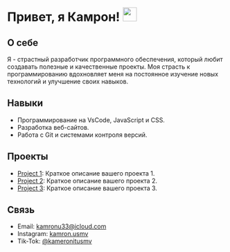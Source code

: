 # Привет, я Камрон! <img src="https://github.com/blackcater/blackcater/raw/main/images/Hi.gif" height="32"/>

## О себе
Я - страстный разработчик программного обеспечения, который любит создавать полезные и качественные проекты. Моя страсть к программированию вдохновляет меня на постоянное изучение новых технологий и улучшение своих навыков.

## Навыки
- Программирование на VsCode, JavaScript и CSS.
- Разработка веб-сайтов.
- Работа с Git и системами контроля версий.

## Проекты
- [Project 1](https://github.com/username/project1): Краткое описание вашего проекта 1.
- [Project 2](https://github.com/username/project2): Краткое описание вашего проекта 2.
- [Project 3](https://github.com/username/project3): Краткое описание вашего проекта 3.

## Связь
- Email: kamronu33@icloud.com
- Instagram: [kamron.usmv](https://instagram.com/kamron.usmv?igshid=NTc4MTIwNjQ2YQ==
)
- Tik-Tok: [@kameronitusmv](https://www.tiktok.com/@kameronitusmv?_t=8cTRXbODMAB&_r=1)




